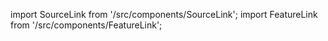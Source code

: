 import SourceLink from '/src/components/SourceLink';
import FeatureLink from '/src/components/FeatureLink';

<SourceLink href="/docs/attendance-management-system/source/class/MemberSheet"/>
<FeatureLink href="/docs/attendance-management-system/feature/class/MemberSheet"/>